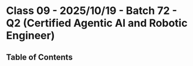 # Class 09 - 2025/10/19 - Batch 72 - Q2 (Certified Agentic AI and Robotic Engineer)

## Table of Contents


